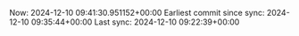 Now: 2024-12-10 09:41:30.951152+00:00 Earliest commit since sync: 2024-12-10 09:35:44+00:00 Last sync: 2024-12-10 09:22:39+00:00
